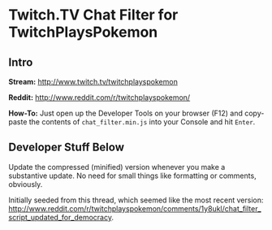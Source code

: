 Twitch.TV Chat Filter for TwitchPlaysPokemon
==================

Intro
--------------------

**Stream:** http://www.twitch.tv/twitchplayspokemon

**Reddit:** http://www.reddit.com/r/twitchplayspokemon/

**How-To:** Just open up the Developer Tools on your browser (F12) and copy-paste the contents of `chat_filter.min.js` into your Console and hit `Enter`.

Developer Stuff Below
------------------------

Update the compressed (minified) version whenever you make a substantive update.  No need for small things like formatting or comments, obviously.

Initially seeded from this thread, which seemed like the most recent version: http://www.reddit.com/r/twitchplayspokemon/comments/1y8ukl/chat_filter_script_updated_for_democracy.
